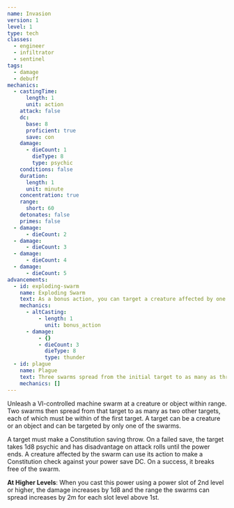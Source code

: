 ```yaml
---
name: Invasion
version: 1
level: 1
type: tech
classes:
  - engineer
  - infiltrator
  - sentinel
tags:
  - damage
  - debuff
mechanics:
  - castingTime:
      length: 1
      unit: action
    attack: false
    dc:
      base: 8
      proficient: true
      save: con
    damage:
      - dieCount: 1
        dieType: 8
        type: psychic
    conditions: false
    duration:
      length: 1
      unit: minute
    concentration: true
    range:
      short: 60
    detonates: false
    primes: false
  - damage:
      - dieCount: 2
  - damage:
      - dieCount: 3
  - damage:
      - dieCount: 4
  - damage:
      - dieCount: 5
advancements:
  - id: exploding-swarm
    name: Exploding Swarm
    text: As a bonus action, you can target a creature affected by one of your swarms and detonate it. The target takes 3d8 thunder damage.
    mechanics:
      - altCasting:
          - length: 1
            unit: bonus_action
      - damage:
          - {}
          - dieCount: 3
            dieType: 8
            type: thunder
  - id: plague
    name: Plague
    text: Three swarms spread from the initial target to as many as three other targets. When you cast this power using a power slot of 2nd level or higher, the number of swarms increases by 1 for each power slot above the 1st.
    mechanics: []
---
```

Unleash a VI-controlled machine swarm at a creature or object within range. Two swarms then spread from that target
to as many as two other targets, each of which must be within <me-distance length="15" /> of the first target. A target can be a creature or an
object and can be targeted by only one of the swarms.

A target must make a Constitution saving throw. On a failed save, the target takes 1d8 psychic and has disadvantage on
attack rolls until the power ends. A creature affected by the swarm can use its action to make a Constitution check
against your power save DC. On a success, it breaks free of the swarm.

__At Higher Levels__: When you cast this power using a power slot of 2nd level or higher, the damage increases by 1d8
and the range the swarms can spread increases by 2m for each slot level above 1st.
